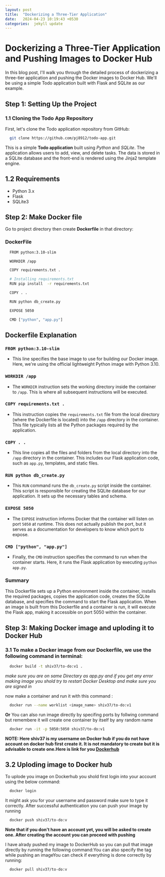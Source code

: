 ```yaml
---
layout: post
title:  "Dockerizing a Three-Tier Application"
date:   2024-04-23 10:19:43 +0530
categories:  jekyll update
---
```

 
# Dockerizing a Three-Tier Application and Pushing Images to Docker Hub

In this blog post, I'll walk you through the detailed process of dockerizing a three-tier application and pushing the Docker images to Docker Hub. We'll be using a simple Todo application built with Flask and SQLite as our example.
 
## Step 1: Setting Up the Project
 
### 1.1 Cloning the Todo App Repository
First, let's clone the Todo application repository from GitHub:
 
```bash
  git clone https://github.com/pj8912/todo-app.git
```

This is a simple **Todo application** built using *Python* and *SQLite*. The application allows users to add, view, and delete tasks. The data is stored in a SQLite database and the front-end is rendered using the Jinja2 template engine.

## 1.2 Requirements
- Python 3.x
- Flask
- SQLite3

## Step 2: Make Docker file

Go to project directory then create **Dockerfile** in that directory:

### DockerFile
```bash
  FROM python:3.10-slim

  WORKDIR /app

  COPY requirements.txt .

  # Installing requirements.txt
  RUN pip install  -r requirements.txt

  COPY . .

  RUN python db_create.py

  EXPOSE 5050

  CMD ["python", "app.py"]
```

## Dockerfile Explanation

### `FROM python:3.10-slim`

- This line specifies the base image to use for building our Docker image. Here, we're using the official lightweight Python image with Python 3.10.

### `WORKDIR /app`

- The `WORKDIR` instruction sets the working directory inside the container to `/app`. This is where all subsequent instructions will be executed.

### `COPY requirements.txt .`

- This instruction copies the `requirements.txt` file from the local directory (where the Dockerfile is located) into the `/app` directory in the container. This file typically lists all the Python packages required by the application.


### `COPY . .`

- This line copies all the files and folders from the local directory into the `/app` directory in the container. This includes our Flask application code, such as `app.py`, templates, and static files.

### `RUN python db_create.py`

- This `RUN` command runs the `db_create.py` script inside the container. This script is responsible for creating the SQLite database for our application. It sets up the necessary tables and schema.

### `EXPOSE 5050`

- The `EXPOSE` instruction informs Docker that the container will listen on port `5050` at runtime. This does not actually publish the port, but it serves as a documentation for developers to know which port to expose.

### `CMD ["python", "app.py"]`

- Finally, the `CMD` instruction specifies the command to run when the container starts. Here, it runs the Flask application by executing `python app.py`.

### Summary

This Dockerfile sets up a Python environment inside the container, installs the required packages, copies the application code, creates the SQLite database, and specifies the command to start the Flask application. When an image is built from this Dockerfile and a container is run, it will execute the Flask app, making it accessible on port 5050 within the container.

## Step 3: Making Docker image and uploding it to  Docker Hub

### 3.1 To make a Docker image from our Dockerfile, we use the following command in terminal:

```bash
  docker build -t shiv37/to-do:v1 .
```
*make sure you are on same Directary as app.py and if you get any error making image you shold try to restart Docker Desktop and make sure you are signed in*

now make a container and run it  with this command :

```bash
  docker run --name worklist <image_name> shiv37/to-do:v1
```
**Or**
You can also run image directly by specifing ports by follwing command but remembere it will create one container by itself by any random name

```bash
  docker run -it -p 5050:5050 shiv37/to-do:v1
```

**NOTE: Here shiv37 is my username on Docker hub if you do not have account on docker hub first create it. It is not mandatory to create but it is advisable to create one.Here is link for you [Dockerhub](https://hub.docker.com/)** 


## 3.2 Uploding image to Docker hub

To uplode you image on Dockerhub you shold first login into your account using the below command:

```bash
  docker login
```
It might ask you for your username and password make sure to type it correctly. After successful authentication you can push your image by running

```bash
  docker push shiv37/to-do:v
```

**Note that if you don't have an account yet, you will be asked to create one. After creating the account you can proceed with pushing**

I have alrady  pushed my image to DockerHub so you can pull that image directly by running the following command:You can also specify the tag while pushing an imageYou can check if everything is done correctly by running:

```bash
  docker pull shiv37/to-do:v
```